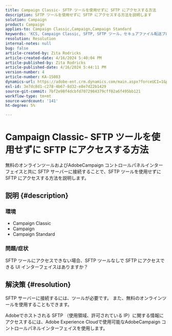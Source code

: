```yaml
---
title: Campaign Classic- SFTP ツールを使用せずに SFTP にアクセスする方法
description: SFTP ツールを使用せずに SFTP にアクセスする方法を説明します
solution: Campaign
product: Campaign
applies-to: Campaign Classic,Campaign,Campaign Standard
keywords: 'KCS, Campaign Classic, SFTP, SFTP ツール，セキュアファイル転送プロトコル'
resolution: Resolution
internal-notes: null
bug: false
article-created-by: Zita Rodricks
article-created-date: 4/16/2024 5:40:04 PM
article-published-by: Zita Rodricks
article-published-date: 4/16/2024 5:44:11 PM
version-number: 4
article-number: KA-15083
dynamics-url: https://adobe-ent.crm.dynamics.com/main.aspx?forceUCI=1&pagetype=entityrecord&etn=knowledgearticle&id=abe68058-18fc-ee11-a1ff-6045bd0065b6
exl-id: 3e7dc8d1-c278-4b67-8d32-e8e7d22b1429
source-git-commit: 7bf2e98f4dcbfd7072984379cff02a6f495bb121
workflow-type: tm+mt
source-wordcount: '141'
ht-degree: 5%

---
```


# Campaign Classic- SFTP ツールを使用せずに SFTP にアクセスする方法


無料のオンラインツールおよびAdobeCampaign コントロールパネルインターフェイスと共に SFTP サーバーに接続することで、SFTP ツールを使用せずに SFTP にアクセスする方法を説明します。

## 説明 {#description}


### 環境

- Campaign Classic
- Campaign
- Campaign Standard


### 問題/症状

SFTP ツールにアクセスできない場合、SFTP ツールなしで SFTP にアクセスできる UI インターフェイスはありますか？




## 解決策 {#resolution}


SFTP サーバーに接続するには、ツールが必要です。 また、無料のオンラインツールを使用することもできます。

Adobeでホストされる SFTP （使用領域、許可されている IP）に関する情報にアクセスするには、Adobe Experience Cloudで使用可能なAdobeCampaign コントロールパネルインターフェイスを使用します。
